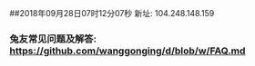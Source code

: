 ##2018年09月28日07时12分07秒 新址: 104.248.148.159
### 兔友常见问题及解答: https://github.com/wanggonging/d/blob/w/FAQ.md
